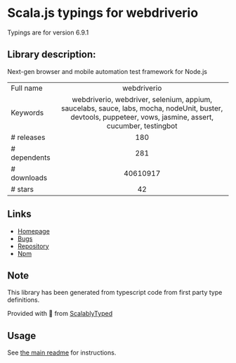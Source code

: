 
# Scala.js typings for webdriverio

Typings are for version 6.9.1

## Library description:
Next-gen browser and mobile automation test framework for Node.js

|                    |                 |
| ------------------ | :-------------: |
| Full name          | webdriverio |
| Keywords           | webdriverio, webdriver, selenium, appium, saucelabs, sauce, labs, mocha, nodeUnit, buster, devtools, puppeteer, vows, jasmine, assert, cucumber, testingbot |
| # releases         | 180 |
| # dependents       | 281 |
| # downloads        | 40610917 |
| # stars            | 42 |

## Links
- [Homepage](https://webdriver.io)
- [Bugs](https://github.com/webdriverio/webdriverio/issues)
- [Repository](https://github.com/webdriverio/webdriverio)
- [Npm](https://www.npmjs.com/package/webdriverio)
    


## Note
This library has been generated from typescript code from first party type definitions.

Provided with :purple_heart: from [ScalablyTyped](https://github.com/oyvindberg/ScalablyTyped)

## Usage
See [the main readme](../../readme.md) for instructions.


